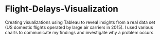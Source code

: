 # Flight-Delays-Visualization
Creating visualizations using Tableau to reveal insights from a real data set (US domestic flights operated by large air carriers in 2015). I used various charts to communicate my findings and investigate why a problem occurs.

